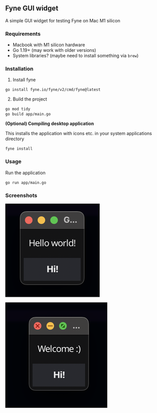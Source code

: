 ## Fyne GUI widget

A simple GUI widget for testing Fyne on Mac M1 silicon

### Requirements

-   Macbook with M1 silicon hardware
-   Go 1.19+ (may work with older versions)
-   System libraries? (maybe need to install something via `brew`)

### Installation

1. Install fyne

```
go install fyne.io/fyne/v2/cmd/fyne@latest
```

2. Build the project

```
go mod tidy
go build app/main.go

```

**(Optional) Compiling desktop application**

This installs the application with icons etc. in your system applications directory

```
fyne install
```

### Usage

Run the application

```
go run app/main.go
```

### Screenshots

![Screenshot 1](img/screenshots/1.png?raw=true)

![Screenshot 2](img/screenshots/2.png?raw=true)
